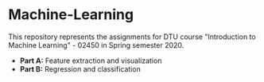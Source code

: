 # Machine-Learning
This repository represents the assignments for DTU course "Introduction to Machine Learning" - 02450 in Spring semester 2020.

* **Part A:** Feature extraction and visualization 
* **Part B:** Regression and classification 
